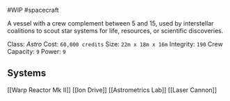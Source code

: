 #WIP #spacecraft 

A vessel with a crew complement between 5 and 15, used by interstellar coalitions to scout star systems for life, resources, or scientific discoveries.

Class: *Astro*
Cost: `60,000 credits`
Size: `22m x 18m x 16m`
Integrity: `190`
Crew Capacity: `9`
Power: `9`

## Systems

[[Warp Reactor Mk II]]
[[Ion Drive]]
[[Astrometrics Lab]]
[[Laser Cannon]]